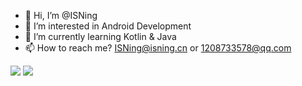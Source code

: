 - 👋 Hi, I’m @ISNing
- 👀 I’m interested in Android Development
- 🌱 I’m currently learning Kotlin & Java
- 📫 How to reach me? [ISNing@isning.cn](mailto:ISNing@isning.cn) or [1208733578@qq.com](mailto:1208733578@qq.com)

![](https://raw.githubusercontent.com/username/github-stats/master/generated/overview.svg#gh-dark-mode-only)
![](https://raw.githubusercontent.com/username/github-stats/master/generated/overview.svg#gh-light-mode-only)
<!---
ISNing/ISNing is a ✨ special ✨ repository because its `README.md` (this file) appears on your GitHub profile.
You can click the Preview link to take a look at your changes.
--->
